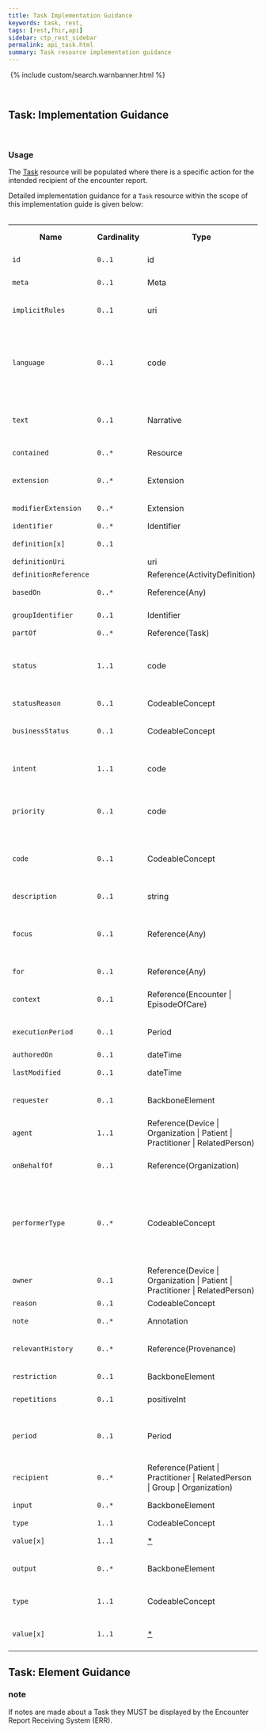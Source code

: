 ```yaml
---
title: Task Implementation Guidance
keywords: task, rest,
tags: [rest,fhir,api]
sidebar: ctp_rest_sidebar
permalink: api_task.html
summary: Task resource implementation guidance
---
```

​
{% include custom/search.warnbanner.html %}

​
## Task: Implementation Guidance ##
​
### Usage ###
The [Task](http://hl7.org/fhir/STU3/task.html) resource will be populated where there is a specific action for the intended recipient of the encounter report.

Detailed implementation guidance for a `Task` resource within the scope of this implementation guide is given below:  
​
​
<table style="min-width:100%;width:100%">
<tr>
    <th style="width:10%;">Name</th>
    <th style="width:5%;">Cardinality</th>
    <th style="width:10%;">Type</th>
      <th style="width:38%;">FHIR Documentation</th>
   <th style="width:37%;">CDS Implementation Guidance</th>
</tr>
<tr>
  <td><code>id</code></td>
    <td><code>0..1</code></td>
    <td>id</td>
    <td>Logical id of this artifact</td>
	<td></td>
</tr>
<tr>
  <td><code>meta</code></td>
    <td><code>0..1</code></td>
    <td>Meta</td>
    <td>Metadata about the resource</td>
		<td></td>
</tr>
<tr>
  <td><code>implicitRules</code></td>
    <td><code>0..1</code></td>
    <td>uri</td>
    <td>A set of rules under which this content was created</td>
		<td></td>
</tr>
<tr>
  <td><code>language</code></td>
    <td><code>0..1</code></td>
    <td>code</td>
    <td>Language of the resource content. <br /> <a href="http://hl7.org/fhir/STU3/valueset-languages.html">Common  Languages</a> (Extensible but limited to <a href="http://hl7.org/fhir/stu3/valueset-languages.html">All Languages</a>)</td>
	<td></td>
</tr>
<tr>
  <td><code>text</code></td>
    <td><code>0..1</code></td>
    <td>Narrative</td>
    <td>Text summary of the resource, for human interpretation</td>
	<td></td>
</tr>
<tr>
  <td><code>contained</code></td>
    <td><code>0..*</code></td>
    <td>Resource</td>
    <td>Contained, inline Resources</td>
	<td></td>
</tr>
<tr>
  <td><code>extension</code></td>
    <td><code>0..*</code></td>
    <td>Extension</td>
    <td>Additional Content defined by implementations</td>
	<td></td>
</tr>
<tr>
  <td><code>modifierExtension</code></td>
    <td><code>0..*</code></td>
    <td>Extension</td>
    <td>Extensions that cannot be ignored</td>
	<td></td>
</tr>
<tr>
  <td><code>identifier</code></td>
    <td><code>0..*</code></td>
    <td>Identifier</td>
    <td>Business identifier</td>
<td></td>
</tr>
<tr>
  <td><code>definition[x]</code></td>
    <td><code>0..1</code></td>
    <td></td>
    <td>Formal definition of task</td>
<td></td>
</tr>
<tr>
  <td class="sub"><code>definitionUri</code></td>
    <td></td>
    <td>uri</td>
    <td></td>
<td></td>
</tr>
<tr>
  <td class="sub"><code>definitionReference</code></td>
    <td></td>
    <td>Reference(ActivityDefinition)</td>
    <td></td>
<td></td>
</tr>
<tr>
  <td><code>basedOn</code></td>
    <td><code>0..*</code></td>
    <td>Reference(Any)</td>
    <td>Request fulfilled by this task</td>
<td>This SHOULD be the associated ReferralRequest.</td>
</tr>
<tr>
  <td><code>groupIdentifier</code></td>
    <td><code>0..1</code></td>
    <td>Identifier</td>
    <td>Requisition or grouper id
</td>
<td></td>
</tr>
<tr>
  <td><code>partOf</code></td>
    <td><code>0..*</code></td>
    <td>Reference(Task)</td>
    <td>Composite task</td>
<td></td>
</tr>
<tr>
  <td><code>status</code></td>
    <td><code>1..1</code></td>
    <td>code</td>
    <td>draft | requested | received | accepted | +<br>
<a href="http://hl7.org/fhir/STU3/valueset-task-status.html">TaskStatus</a> (Required)</td>
<td></td>
</tr>
<tr>
  <td><code>statusReason</code></td>
    <td><code>0..1</code></td>
    <td>CodeableConcept</td>
    <td>Reason for current status</td>
<td></td>
</tr>
<tr>
  <td><code>businessStatus</code></td>
    <td><code>0..1</code></td>
    <td>CodeableConcept</td>
    <td>E.g. "Specimen collected", "IV prepped"</td>
<td></td>
</tr>
<tr>
  <td><code>intent</code></td>
    <td><code>1..1</code></td>
    <td>code</td>
    <td>proposal | plan | order +<br>
<a href="http://hl7.org/fhir/STU3/valueset-request-intent.html">RequestIntent</a> (Required)</td>
<td></td>
</tr>
<tr>
  <td><code>priority</code></td>
    <td><code>0..1</code></td>
    <td>code</td>
    <td>routine | urgent | asap | stat<br>
<a href="http://hl7.org/fhir/STU3/valueset-request-priority.html">RequestPriority</a> (Required)</td>
<td>This MUST carry the value 'routine'.</td>
</tr>
<tr>
  <td><code>code</code></td>
    <td><code>0..1</code></td>
    <td>CodeableConcept</td>
    <td>Task Type: ambulance | cpcs | validation <a href="https://fhir.nhs.uk/STU3/ValueSet/UEC-TaskCode-1">UEC-TaskCode-1</a> (Extensible)</td>
<td>This MUST be populated.
</td>
</tr>
<tr>
  <td><code>description</code></td>
    <td><code>0..1</code></td>
    <td>string</td>
    <td>Human-readable explanation of task</td>
<td></td>
</tr>
<tr>
  <td><code>focus</code></td>
    <td><code>0..1</code></td>
    <td>Reference(Any)</td>
    <td>What task is acting on</td>
<td>This MUST NOT be populated.  **May need to be allowed for reference to Encounter Report Bundle (could use input instead**</td>
</tr>
<tr>
  <td><code>for</code></td>
    <td><code>0..1</code></td>
    <td>Reference(Any)</td>
    <td>Beneficiary of the Task</td>
<td>This MUST be the associated Patient.</td>
</tr>
<tr>
  <td><code>context</code></td>
    <td><code>0..1</code></td>
    <td>Reference(Encounter | EpisodeOfCare)</td>
    <td>Healthcare event during which this task originated</td>
<td>This MUST be the associated Encounter.</td>
</tr>
<tr>
  <td><code>executionPeriod</code></td>
    <td><code>0..1</code></td>
    <td>Period</td>
    <td>Start and end time of execution</td>
<td>This MUST be null at the creation of the encounter report.</td>
</tr>
<tr>
  <td><code>authoredOn</code></td>
    <td><code>0..1</code></td>
    <td>dateTime</td>
    <td>Task Creation Date</td>
<td>This MUST be populated.</td>
</tr>
<tr>
  <td><code>lastModified</code></td>
    <td><code>0..1</code></td>
    <td>dateTime</td>
    <td>Task Last Modified Date</td>
<td></td>
</tr>
<tr>
  <td><code>requester</code></td>
    <td><code>0..1</code></td>
    <td>BackboneElement</td>
    <td>Who is asking for task to be done</td>
<td>This SHOULD be the initiating user of the Encounter, i.e. the user of the EMS.</td>
</tr>
<tr>
  <td class="sub"><code>agent</code></td>
    <td><code>1..1</code></td>
    <td>Reference(Device | Organization | Patient | Practitioner | RelatedPerson)</td>
    <td>Individual asking for task</td>
<td></td>
</tr>
<tr>
  <td class="sub"><code>onBehalfOf</code></td>
    <td><code>0..1</code></td>
    <td>Reference(Organization)</td>
    <td>Organization individual is acting for</td>
<td>Only to be populated if requester.agent is a Practitioner.</td>
</tr>
<tr>
  <td><code>performerType</code></td>
    <td><code>0..*</code></td>
    <td>CodeableConcept</td>
    <td>requester | dispatcher | scheduler | performer | monitor | manager | acquirer | reviewer<br>
<a href="http://hl7.org/fhir/STU3/valueset-task-performer-type.html">TaskPerformerType</a> (Preferred)</td>
<td></td>
</tr>
<tr>
  <td><code>owner</code></td>
    <td><code>0..1</code></td>
    <td>Reference(Device | Organization | Patient | Practitioner | RelatedPerson)</td>
    <td>Responsible individual</td>
<td>This MUST be populated with the Organisation that is receiving the Task.</td>
</tr>
<tr>
  <td><code>reason</code></td>
    <td><code>0..1</code></td>
    <td>CodeableConcept</td>
    <td>Why task is needed</td>
<td>This MUST NOT be populated.</td>
</tr>
<tr>
  <td><code>note</code></td>
    <td><code>0..*</code></td>
    <td>Annotation</td>
    <td>Comments made about the task</td>
<td>See <a href="#note">additional guidance</a> below.</td>
</tr>
<tr>
  <td><code>relevantHistory</code></td>
    <td><code>0..*</code></td>
    <td>Reference(Provenance)</td>
    <td>Key events in history of the Task</td>
<td>If populated this MUST be the same as ReferralRequest.relevantHistory.</td>
</tr>
<tr>
  <td><code>restriction</code></td>
    <td><code>0..1</code></td>
    <td>BackboneElement</td>
    <td>Constraints on fulfillment tasks</td>
<td></td>
</tr>
<tr>
  <td class="sub"><code>repetitions</code></td>
    <td><code>0..1</code></td>
    <td>positiveInt</td>
    <td>How many times to repeat</td>
<td>In practice this will usually be set to one repetition.</td>
</tr>
<tr>
  <td class="sub"><code>period</code></td>
    <td><code>0..1</code></td>
    <td>Period</td>
    <td>When fulfillment sought</td>
<td>Time period in which the Task must be fulfilled - note that this will normally be different (shorter) than <code>ReferralRequest.occurrence</code></td>
</tr>
<tr>
  <td class="sub"><code>recipient</code></td>
    <td><code>0..*</code></td>
    <td>Reference(Patient | Practitioner | RelatedPerson | Group | Organization)</td>
    <td>For whom is fulfillment sought?</td>
<td>This MUST NOT be populated.</td>
</tr>
<tr>
  <td><code>input</code></td>
    <td><code>0..*</code></td>
    <td>BackboneElement</td>
    <td>Information used to perform task</td>
<td></td>
</tr>
<tr>
  <td class="sub"><code>type</code></td>
    <td><code>1..1</code></td>
    <td>CodeableConcept</td>
    <td>Label for the input</td>
<td></td>
</tr>
<tr>
  <td class="sub"><code>value[x]</code></td>
    <td><code>1..1</code></td>
    <td><a href="http://hl7.org/fhir/STU3/datatypes.html#open">*</a></td>
    <td>Content to use in performing the task</td>
<td></td>
</tr>
<tr>
  <td><code>output</code></td>
    <td><code>0..*</code></td>
    <td>BackboneElement</td>
    <td>Information produced as part of task</td>
<td>This MUST NOT be populated. **Will need to be allowed for response to validation**</td>
</tr>
<tr>
  <td class="sub"><code>type</code></td>
    <td><code>1..1</code></td>
    <td>CodeableConcept</td>
    <td>Label for output</td>
<td>This MUST NOT be populated. **Will need to be allowed for response to validation**</td>
</tr>
<tr>
  <td class="sub"><code>value[x]</code></td>
    <td><code>1..1</code></td>
    <td><a href="http://hl7.org/fhir/STU3/datatypes.html#open">*</a></td>
    <td>Result of output</td>
<td>This MUST NOT be populated. **Will need to be allowed for response to validation**</td>
</tr>
</table>


## Task: Element Guidance ##

### note ###

If notes are made about a Task they MUST be displayed by the Encounter Report Receiving System (ERR).
